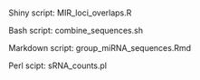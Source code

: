 # 

Shiny script: MIR_loci_overlaps.R

Bash script: combine_sequences.sh

Markdown script: group_miRNA_sequences.Rmd

Perl scipt: sRNA_counts.pl
